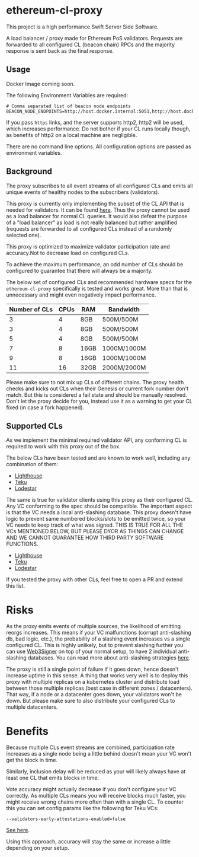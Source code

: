 # ethereum-cl-proxy

This project is a high performance Swift Server Side Software.

A load balancer / proxy made for Ethereum PoS validators. Requests are forwarded to all configured CL (beacon chain) RPCs
and the majority response is sent back as the final response.

## Usage

Docker Image coming soon.

The following Environment Variables are required:

```
# Comma separated list of beacon node endpoints
BEACON_NODE_ENDPOINTS=http://host.docker.internal:5051,http://host.docker.internal:5052
```

If you pass `https` links, and the server supports http2, http2 will be used, which increases performance.
Do not bother if your CL runs locally though, as benefits of http2 on a local machine are negligible.

There are no command line options. All configuration options are passed as environment variables.

## Background

The proxy subscribes to all event streams of all configured CLs and emits all unique events of healthy nodes to the
subscribers (validators).

This proxy is currently only implementing the subset of the CL API that is needed for validators. It can be found
[here](https://ethereum.github.io/beacon-APIs/#/ValidatorRequiredApi).
Thus the proxy cannot be used as a load balancer for normal CL queries. It would also defeat the purpose of a
"load balancer" as load is not really balanced but rather amplified (requests are forwarded to all configured
CLs instead of a randomly selected one).

This proxy is optimized to maximize validator participation rate and accuracy.Not to decrease load on configured CLs.

To achieve the maximum performance, an odd number of CLs should be configured to guarantee that there will
always be a majority.

The below set of configured CLs and recommended hardware specs for the `ethereum-cl-proxy` specifically
is tested and works great. More than that is unnecessary and might even negatively impact performance.

| Number of CLs | CPUs | RAM  | Bandwidth   |
| ------------- | ---- | ---- | ----------- |
| 3             | 4    | 8GB  | 500M/500M   |
| 3             | 4    | 8GB  | 500M/500M   |
| 5             | 4    | 8GB  | 500M/500M   |
| 7             | 8    | 16GB | 1000M/1000M |
| 9             | 8    | 16GB | 1000M/1000M |
| 11            | 16   | 32GB | 2000M/2000M |

Please make sure to not mix up CLs of different chains. The proxy health checks and kicks out CLs when their Genesis
or current fork number don't match. But this is considered a fail state and should be manually resolved. Don't let the
proxy decide for you, instead use it as a warning to get your CL fixed (in case a fork happened).

## Supported CLs

As we implement the minimal required validator API, any conforming CL is required to work with this proxy
out of the box.

The below CLs have been tested and are known to work well, including any combination of them:

- [Lighthouse](https://github.com/sigp/lighthouse)
- [Teku](https://github.com/Consensys/teku)
- [Lodestar](https://github.com/ChainSafe/lodestar)

The same is true for validator clients using this proxy as their configured CL.
Any VC conforming to the spec should be compatible. The important aspect is
that the VC needs a local anti-slashing database. This proxy doesn't have logic to prevent same numbered blocks/slots
to be emitted twice, so your VC needs to keep track of what was signed.
THIS IS TRUE FOR ALL THE VCs MENTIONED BELOW, BUT PLEASE DYOR AS THINGS CAN CHANGE AND WE CANNOT GUARANTEE HOW
THIRD PARTY SOFTWARE FUNCTIONS.

- [Lighthouse](https://github.com/sigp/lighthouse)
- [Teku](https://github.com/Consensys/teku)
- [Lodestar](https://github.com/ChainSafe/lodestar)

If you tested the proxy with other CLs, feel free to open a PR and extend this list.

# Risks

As the proxy emits events of multiple sources, the likelihood of emitting reorgs increases. This means if your VC
malfunctions (corrupt anti-slashing db, bad logic, etc.), the probability of a slashing event increases vs a single
configured CL. This is highly unlikely, but to prevent slashing further you can use
[Web3Signer](https://docs.web3signer.consensys.io/) on top of your normal setup, to have 2 individual anti-slashing
databases.
You can read more about anti-slashing strategies [here](https://www.kiln.fi/post/ethereum-anti-slashing-strategies).

The proxy is still a single point of failure if it goes down, hence doesn't increase uptime in this sense.
A thing that works very well is to deploy this proxy with multiple replicas on a kubernetes cluster and distribute
load between those multiple replicas (best case in different zones / datacenters). That way, if a node or a datacenter
goes down, your validators won't be down. But please make sure to also distribute your configured CLs to multiple
datacenters.

# Benefits

Because multiple CLs event streams are combined, participation rate increases as a single node being a little behind
doesn't mean your VC won't get the block in time.

Similarly, inclusion delay will be reduced as your will likely always have at least one CL that emits blocks in time.

Vote accuracy might actually decrease if you don't configure your VC correctly. As multiple CLs means you will
receive blocks much faster, you might receive wrong chains more often than with a single CL.
To counter this you can set config params like the following for Teku VCs:

`--validators-early-attestations-enabled=false`

[See here](https://docs.teku.consensys.io/reference/cli#validators-early-attestations-enabled).

Using this approach, accuracy will stay the same or increase a little depending on your setup.
